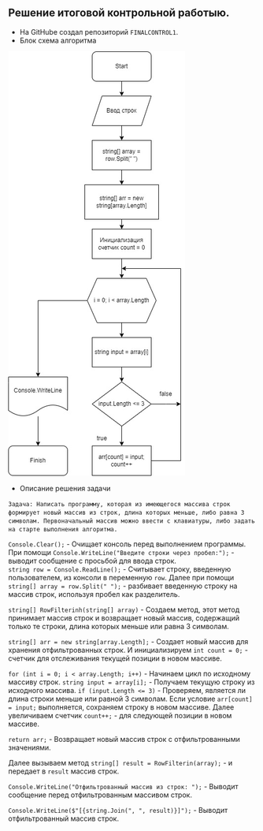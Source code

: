 ## Решение итоговой контрольной работыю.
* На GitHube создал репозиторий `FINALCONTROL1`.
* Блок схема алгоритма 

![picture](<block diagram.jpg>)

* Описание решения задачи

```Задача: Написать программу, которая из имеющегося массива строк формирует новый массив из строк, длина которых меньше, либо равна 3 символам. Первоначальный массив можно ввести с клавиатуры, либо задать на старте выполнения алгоритма.```

`Console.Clear();` - Очищает консоль перед выполнением программы. При помощи `Console.WriteLine("Введите строки через пробел:");` - выводит сообщение с просьбой для ввода строк.  
`string row = Console.ReadLine();` - Считывает строку, введенную пользователем, из консоли в переменную `row`. Далее при помощи 
`string[] array = row.Split(" ");` - разбивает введенную строку на массив строк, используя пробел как разделитель.

`string[] RowFilterinh(string[] array)` - Создаем метод, этот метод принимает массив строк и возвращает новый массив, содержащий только те строки, длина которых меньше или равна 3 символам.

`string[] arr = new string[array.Length];` - Создает новый массив для хранения отфильтрованных строк. И инициализируем `int count = 0;` - счетчик для отслеживания текущей позиции в новом массиве.

`for (int i = 0; i < array.Length; i++)` - Начинаем цикл по исходному массиву строк. 
`string input = array[i];` - Получаем текущую строку из исходного массива. 
`if (input.Length <= 3)` - Проверяем, является ли длина строки меньше или равной 3 символам. Если условие  `arr[count] = input;` выполняется, сохраняем строку в новом массиве. Далее увеличиваем счетчик `count++;` -  для следующей позиции в новом массиве.

`return arr;` - Возвращает новый массив строк с отфильтрованными значениями.

Далее вызываем метод `string[] result = RowFilterin(array);` - и передает в `result` массив строк.

`Console.WriteLine("Отфильтрованный массив из строк: ");` - Выводит сообщение перед отфильтрованным массивом строк.

`Console.WriteLine($"[{string.Join(", ", result)}]");` - Выводит отфильтрованный массив строк.
